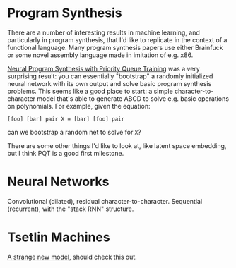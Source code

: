 # Program Synthesis
There are a number of interesting results in machine learning, and
particularly in program synthesis, that I'd like to replicate in the
context of a functional language. Many program synthesis papers use
either Brainfuck or some novel assembly language made in imitation of
e.g. x86.

[Neural Program Synthesis with Priority Queue
Training](https://arxiv.org/abs/1801.03526) was a very surprising
result: you can essentially "bootstrap" a randomly initialized neural
network with its own output and solve basic program synthesis
problems. This seems like a good place to start: a simple
character-to-character model that's able to generate ABCD to solve
e.g. basic operations on polynomials. For example, given the equation:

```
[foo] [bar] pair X = [bar] [foo] pair
```

can we bootstrap a random net to solve for `X`?

There are some other things I'd like to look at, like latent space
embedding, but I think PQT is a good first milestone.

# Neural Networks
Convolutional (dilated), residual character-to-character.
Sequential (recurrent), with the "stack RNN" structure.

# Tsetlin Machines
[A strange new model](https://arxiv.org/abs/1804.01508), should check
this out.
